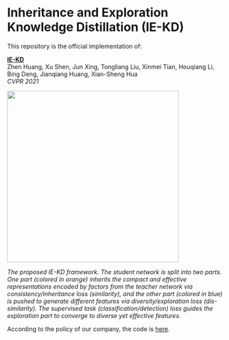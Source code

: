  # Inheritance and Exploration Knowledge Distillation (IE-KD)
 This repository is the official implementation of:

 [**IE-KD**](https://arxiv.org/abs/2107.00181)\
 Zhen Huang, Xu Shen, Jun Xing, Tongliang Liu, Xinmei Tian, Houqiang Li, Bing
 Deng, Jianqiang Huang, Xian-Sheng Hua\
 *CVPR 2021*

 <img src="ie-kd_diagram.png" width="400">

 *The proposed IE-KD framework.
 The student network is split into two parts. One part (colored in orange) inherits the compact
 and effective representations encoded by factors from the teacher network via
 consistency/inheritance loss (similarity), and the other part (colored in
 blue) is pushed to generate different features via diversity/exploration loss
 (dis-similarity). The supervised task (classification/detection) loss guides
 the exploration part to converge to diverse yet effective features.*

According to the policy of our company, the code is [here](https://github.com/aliyun/Revisiting-Knowledge-Distillation-an-Inheritance-and-Exploration-Framework).
